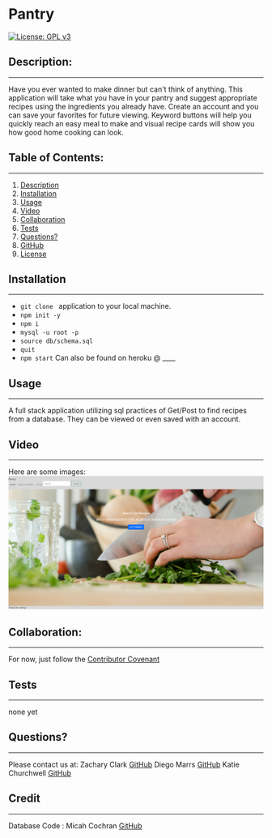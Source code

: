 # Pantry
  [![License: GPL v3](https://img.shields.io/badge/License-GPLv3-blue.svg)](https://www.gnu.org/licenses/gpl-3.0)

  ## Description:
  ___
 Have you ever wanted to make dinner but can't think of anything. This application will take what you have in your pantry and suggest appropriate recipes using the ingredients you already have. Create an account and you can save your favorites for future viewing. Keyword buttons will help you quickly reach an easy meal to make and visual recipe cards will show you how good home cooking can look.

  ## Table of Contents:
  ___
  1) [Description](#description)
  2) [Installation](#installation)
  3) [Usage](#usage)
  4) [Video](#video)
  5) [Collaboration](#collaboration)
  6) [Tests](#tests)
  7) [Questions?](#questions?)
  8) [GitHub](#gitHub)
  9) [License](#license)

  ## Installation
  ___
 - `git clone ` application to your local machine.
  - `npm init -y`
  - `npm i `
  - `mysql -u root -p`
  - `source db/schema.sql`
  - `quit`
  - `npm start`
  Can also be found on heroku @ ____

  ## Usage
  ___
  A full stack application utilizing sql practices of Get/Post to find recipes from a database. They can be viewed or even saved with an account.

  ## Video
  ___
 Here are some images:
[![landing page](./public/img/screenshotHomepage.png)](________ "Demo Video")



  ## Collaboration:
  ___
  For now, just follow the [Contributor Covenant](https://www.contributor-covenant.org/)

  ## Tests
  ___
  none yet

  ## Questions?
  ___
  Please contact us at:
  Zachary Clark [GitHub](https://github.com/zaclark369)
  Diego Marrs [GitHub](https://github.com/StaticCloud)
  Katie Churchwell [GitHub](https://github.com/katiechurchwell)
  
  ## Credit
  ___
  Database Code :
  Micah Cochran [GitHub](https://github.com/micahcochran/json-cookbook/blob/main/cookbook-100.json)
  
